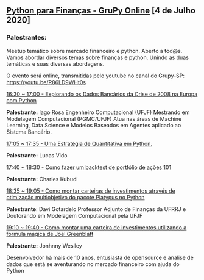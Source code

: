 ## [Python para Finanças - GruPy Online][0] [4 de Julho 2020]

### Palestrantes:

Meetup temático sobre mercado financeiro e python. Aberto a tod@s.
Vamos abordar diversos temas sobre finanças e python. Unindo as duas temáticas e suas diversas abordagens.

O evento será online, transmitidas pelo youtube no canal do Grupy-SP:
https://youtu.be/R86LD9WHt0s

[16:30 ~ 17:00 - Explorando os Dados Bancários da Crise de 2008 na Europa com Python][1]

**Palestrante:** Iago Rosa
Engenheiro Computacional (UFJF)
Mestrando em Modelagem Computacional (PGMC/UFJF)
Atua nas áreas de Machine Learning, Data Science e Modelos Baseados em Agentes aplicado ao Sistema Bancário.

[17:05 ~ 17:35 - Uma Estratégia de Quantitativa em Python.][2]

**Palestrante:** Lucas Vido


[17:40 ~ 18:30 - Como fazer um backtest de portfólio de ações 101][3]

**Palestrante:**  Charles Kubudi

[18:35 ~ 19:05 - Como montar carteiras de investimentos através de otimização multiobjetivo do pacote Platypus no Python][4]

**Palestrante**: Davi Gotardelo
Professor Adjunto de Finanças da UFRRJ e Doutorando em Modelagem Computacional pela UFJF

[19:10 ~ 19:40 - Como montar uma carteira de investimentos utilizando a formula mágica de Joel Greenblatt][5]

**Palestrante:** Jonhnny Weslley

Desenvolvedor há mais de 10 anos, entusiasta de opensource e analise de dados que está se aventurando no mercado financeiro com ajuda do Python


[0]: https://www.meetup.com/pt-BR/Grupy-SP/events/271239196/
[1]: https://www.meetup.com/pt-BR/Grupy-SP/events/271239196/
[2]: https://www.meetup.com/pt-BR/Grupy-SP/events/271239196/
[3]: https://www.meetup.com/pt-BR/Grupy-SP/events/271239196/
[4]: https://www.meetup.com/pt-BR/Grupy-SP/events/271239196/
[5]: https://www.meetup.com/pt-BR/Grupy-SP/events/271239196/
